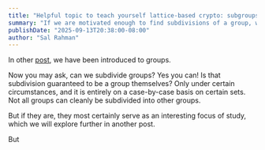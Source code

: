 ```yaml
---
title: "Helpful topic to teach yourself lattice-based crypto: subgroups and Lagrange's theorem"
summary: "If we are motivated enough to find subdivisions of a group, we can subdivide them into subgroups. But we can't just do this blindly; there are certain discovered and implied of rules of math that makes arbitrary division of groups highly difficult. This article goes over some detailed overview of Lagrange's theorem, which should serve as a gateway towards other topics."
publishDate: "2025-09-13T20:38:00-08:00"
author: "Sal Rahman"
---
```


In other [post](https://blog.salrahman.com/posts/2025/09/groups), we have been introduced to groups.

Now you may ask, can we subdivide groups? Yes you can! Is that subdivision guaranteed to be a group themselves? Only under certain circumstances, and it is entirely on a case-by-case basis on certain sets. Not all groups can cleanly be subdivided into other groups.

But if they are, they most certainly serve as an interesting focus of study, which we will explore further in another post.

But
